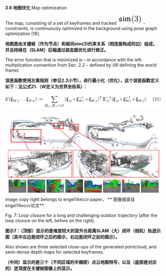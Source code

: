 **3.6 地图优化** Map optimization

The map, consisting of a set of keyframes and tracked ![](/assets/math_16.png) -constraints, is continuously optimized in the background using pose graph optimization \[18\].

**地图是由关键帧（作为节点）和帧间sim\(3\)约束关系（相连接构成的边）组成，并且持续在（SLAM）后端通过姿态图优化进行修正。**

The error function that is minimized is – in accordance with the left-multiplication convention from Sec. 2.2 – defined by \(_W_ defining the world frame\)

**误差函数使用左乘规则（参见2.2小节），进行最小化（优化），这个误差函数定义如下：见公式21.（**_**W**_**定义为世界坐标系）：**

![](/assets/equation_21.png)

![](/assets/fig_7.png)image copy right belongs to engel14eccv paper， ** 图像摘录自 engel14eccv论文**

Fig. 7: Loop closure for a long and challenging outdoor trajectory \(after the loop closure on the left, before on the right\).

**图示7：（顶部）显示的是难度较大的室外长距离SLAM（大）闭环（相机）轨迹示图（其中左边是闭环之后的图示，右边是闭环之前的图示）。**

Also shown are three selected close-ups of the generated pointcloud, and semi-dense depth maps for selected keyframes.

**（中间）显示的是三个（不同区域的半稠密）点云地图特写，以及（底部是对应的）逆深度在关键帧图像上的显示。**

